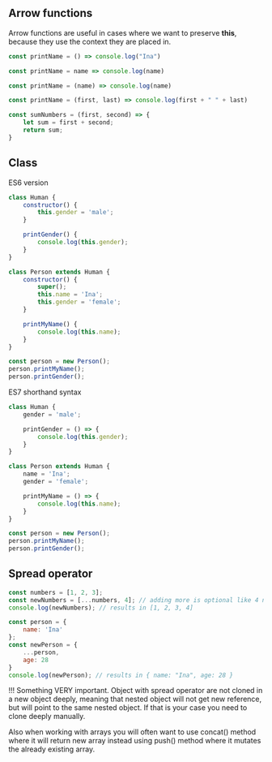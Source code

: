 ## Arrow functions

Arrow functions are useful in cases where we want to preserve **this**, because they use the context they are placed in.

```javascript
const printName = () => console.log("Ina")
```
```javascript
const printName = name => console.log(name)
```
```javascript
const printName = (name) => console.log(name)
```
```javascript
const printName = (first, last) => console.log(first + " " + last)
```
```javascript
const sumNumbers = (first, second) => {
    let sum = first + second;
    return sum;
}
```

## Class

ES6 version
```javascript
class Human {
    constructor() {
        this.gender = 'male';
    }

    printGender() {
        console.log(this.gender);
    }
}

class Person extends Human {
    constructor() {
        super();
        this.name = 'Ina';
        this.gender = 'female';
    }

    printMyName() {
        console.log(this.name);
    }
}

const person = new Person();
person.printMyName();
person.printGender();
```

ES7 shorthand syntax
```javascript
class Human {
    gender = 'male';

    printGender = () => {
        console.log(this.gender);
    }
}

class Person extends Human {
    name = 'Ina';
    gender = 'female';

    printMyName = () => {
        console.log(this.name);
    }
}

const person = new Person();
person.printMyName();
person.printGender();
```

## Spread operator

```javascript
const numbers = [1, 2, 3];
const newNumbers = [...numbers, 4]; // adding more is optional like 4 number here
console.log(newNumbers); // results in [1, 2, 3, 4]
```

```javascript
const person = {
    name: 'Ina'
};
const newPerson = {
    ...person,
    age: 28
}
console.log(newPerson); // results in { name: "Ina", age: 28 }
```

!!! Something VERY important. Object with spread operator are not cloned in a new object deeply, meaning that nested object will not get new reference, but will point to the same nested object. If that is your case you need to clone deeply manually.

Also when working with arrays you will often want to use concat() method where it will return new array instead using push() method where it mutates the already existing array.
